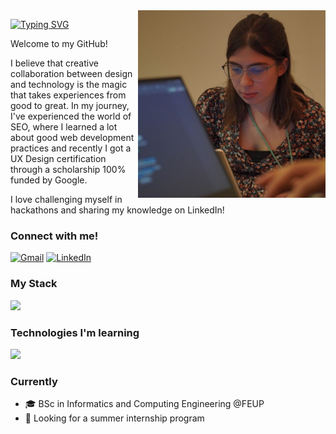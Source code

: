 <img align="right" alt="brown hair girl studing in her computer" height="300px" src="./me.jpg">

<a href="https://git.io/typing-svg"><img src="https://readme-typing-svg.demolab.com?font=Fira+Code&weight=900&size=30&pause=1000&color=A32FF7&random=false&width=435&lines=Hello+World%2C+I%E2%80%99m+Amanda!" alt="Typing SVG" /></a>

Welcome to my GitHub! 

<p align="left"> I believe that creative collaboration between design and technology is the magic that takes experiences from good to great. In my journey, I've experienced the world of SEO, where I learned a lot about good web development practices and recently I got a UX Design certification through a scholarship 100% funded by Google. 
  
I love challenging myself in hackathons and sharing my knowledge on LinkedIn!



<h3 align="left">Connect with me!</h3>

[![Gmail](https://img.shields.io/badge/-gmail-A32FF7?style=for-the-badge&logo=gmail&logoColor=FFF)](mailto:amandatartarotti@gmail.com)
[![LinkedIn](https://img.shields.io/badge/LinkedIn-A32FF7?style=for-the-badge&logo=linkedin&logoColor=FFF)](https://www.linkedin.com/in/amandatartarottisilva/)

<h3 align="left">My Stack</h3>
<a href="https://skillicons.dev">
  <img src="https://skillicons.dev/icons?i=html,css,cpp,java,php,sqlite,py" />
</a>

<h3 align="left">Technologies I'm learning</h3>
<a href="https://skillicons.dev">
  <img src="https://skillicons.dev/icons?i=flutter,c" />
</a>

<h3 align="left">Currently</h3>

- 🎓 BSc in Informatics and Computing Engineering @FEUP
- 👀 Looking for a summer internship program

